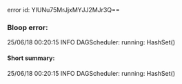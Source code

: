 error id: YIUNu75MrJjxMYJJ2MJr3Q==
### Bloop error:

25/06/18 00:20:15 INFO DAGScheduler: running: HashSet()
#### Short summary: 

25/06/18 00:20:15 INFO DAGScheduler: running: HashSet()